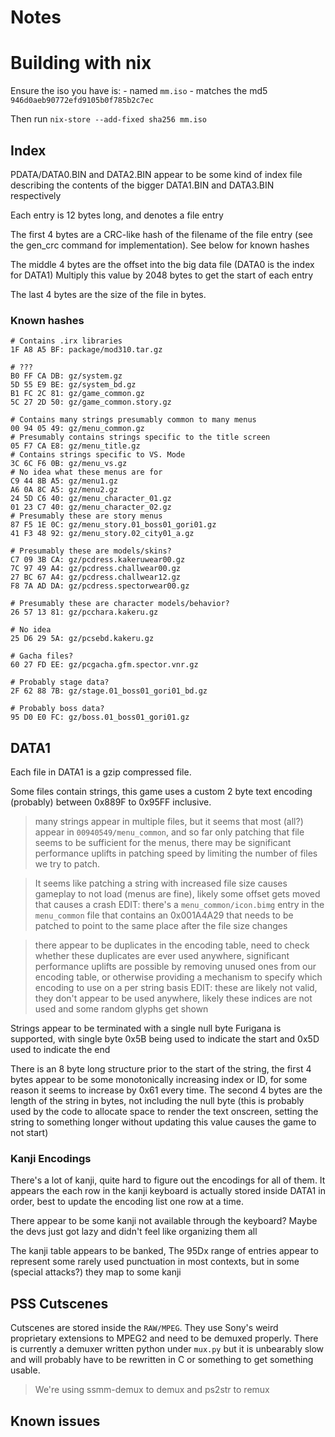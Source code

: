 # Notes

# Building with nix

Ensure the iso you have is:
    - named `mm.iso`
    - matches the md5 `946d0aeb90772efd9105b0f785b2c7ec`

Then run `nix-store --add-fixed sha256 mm.iso`

## Index
PDATA/DATA0.BIN and DATA2.BIN appear to be some kind of index file describing the contents of the bigger DATA1.BIN and DATA3.BIN respectively

Each entry is 12 bytes long, and denotes a file entry

The first 4 bytes are a CRC-like hash of the filename of the file entry (see the gen_crc command for implementation).
See below for known hashes

The middle 4 bytes are the offset into the big data file (DATA0 is the index for DATA1)
Multiply this value by 2048 bytes to get the start of each entry

The last 4 bytes are the size of the file in bytes.

### Known hashes

```
# Contains .irx libraries
1F A8 A5 BF: package/mod310.tar.gz

# ???
B0 FF CA DB: gz/system.gz
5D 55 E9 BE: gz/system_bd.gz
B1 FC 2C 81: gz/game_common.gz
5C 27 2D 50: gz/game_common.story.gz

# Contains many strings presumably common to many menus
00 94 05 49: gz/menu_common.gz
# Presumably contains strings specific to the title screen
05 F7 CA E8: gz/menu_title.gz
# Contains strings specific to VS. Mode
3C 6C F6 0B: gz/menu_vs.gz
# No idea what these menus are for
C9 44 8B A5: gz/menu1.gz
A6 0A 8C A5: gz/menu2.gz
24 5D C6 40: gz/menu_character_01.gz
01 23 C7 40: gz/menu_character_02.gz
# Presumably these are story menus
87 F5 1E 0C: gz/menu_story.01_boss01_gori01.gz
41 F3 48 92: gz/menu_story.02_city01_a.gz

# Presumably these are models/skins?
C7 09 3B CA: gz/pcdress.kakeruwear00.gz
7C 97 49 A4: gz/pcdress.challwear00.gz
27 BC 67 A4: gz/pcdress.challwear12.gz
F8 7A AD DA: gz/pcdress.spectorwear00.gz

# Presumably these are character models/behavior?
26 57 13 81: gz/pcchara.kakeru.gz

# No idea
25 D6 29 5A: gz/pcsebd.kakeru.gz

# Gacha files?
60 27 FD EE: gz/pcgacha.gfm.spector.vnr.gz

# Probably stage data?
2F 62 88 7B: gz/stage.01_boss01_gori01_bd.gz

# Probably boss data?
95 D0 E0 FC: gz/boss.01_boss01_gori01.gz
```



## DATA1
Each file in DATA1 is a gzip compressed file.

Some files contain strings, this game uses a custom 2 byte text encoding (probably) between 0x889F to 0x95FF inclusive.
> many strings appear in multiple files, but it seems that most (all?) appear in `00940549/menu_common`, and so far only patching that file seems to be sufficient for the menus, there may be significant performance uplifts in patching speed by limiting the number of files we try to patch.

> It seems like patching a string with increased file size causes gameplay to not load (menus are fine), likely some offset gets moved that causes a crash
> EDIT: there's a `menu_common/icon.bimg` entry in the `menu_common` file  that contains an 0x001A4A29 that needs to be patched to point to the same place after the file size changes

> there appear to be duplicates in the encoding table, need to check whether these duplicates are ever used anywhere, significant performance uplifts are possible by removing unused ones from our encoding table, or otherwise providing a mechanism to specify which encoding to use on a per string basis
> EDIT: these are likely not valid, they don't appear to be used anywhere, likely these indices are not used and some random glyphs get shown


Strings appear to be terminated with a single null byte
Furigana is supported, with single byte 0x5B being used to indicate the start and 0x5D used to indicate the end

There is an 8 byte long structure prior to the start of the string, the first 4 bytes appear to be some monotonically increasing index or ID, for some reason it seems to increase by 0x61 every time.
The second 4 bytes are the length of the string in bytes, not including the null byte (this is probably used by the code to allocate space to render the text onscreen, setting the string to something longer without updating this value causes the game to not start)

### Kanji Encodings

There's a lot of kanji, quite hard to figure out the encodings for all of them.
It appears the each row in the kanji keyboard is actually stored inside DATA1 in order, best to update the encoding list one row at a time.

There appear to be some kanji not available through the keyboard?
Maybe the devs just got lazy and didn't feel like organizing them all

The kanji table appears to be banked, The 95Dx range of entries appear to represent some rarely used punctuation in most contexts, but in some (special attacks?) they map to some kanji

## PSS Cutscenes

Cutscenes are stored inside the `RAW/MPEG`.
They use Sony's weird proprietary extensions to MPEG2 and need to be demuxed properly.
There is currently a demuxer written python under `mux.py` but it is unbearably slow and will probably have to be rewritten in C or something to get something usable.

> We're using ssmm-demux to demux and ps2str to remux




## Known issues